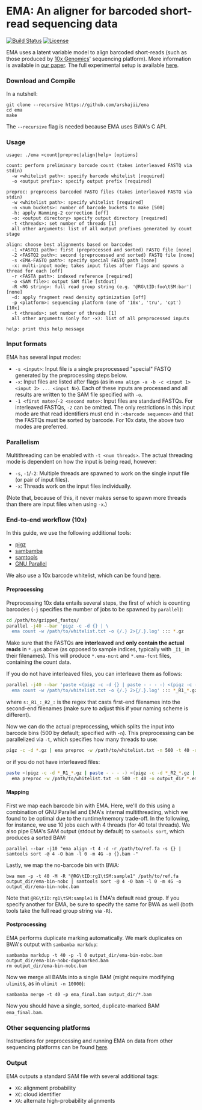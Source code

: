 EMA: An aligner for barcoded short-read sequencing data
=======================================================
[![Build Status](https://travis-ci.org/arshajii/ema.svg?branch=master)](https://travis-ci.org/arshajii/ema) [![License](https://img.shields.io/badge/license-MIT-blue.svg)](https://raw.githubusercontent.com/arshajii/ema/master/LICENSE)

EMA uses a latent variable model to align barcoded short-reads (such as those produced by [10x Genomics](https://www.10xgenomics.com)' sequencing platform). More information is available in [our paper](https://www.biorxiv.org/content/early/2017/11/16/220236). The full experimental setup is available [here](https://github.com/arshajii/ema-paper-data/blob/master/experiments.ipynb).

### Download and Compile
In a nutshell:

```
git clone --recursive https://github.com/arshajii/ema
cd ema
make
```

The `--recursive` flag is needed because EMA uses BWA's C API.

### Usage
```
usage: ./ema <count|preproc|align|help> [options]

count: perform preliminary barcode count (takes interleaved FASTQ via stdin)
  -w <whitelist path>: specify barcode whitelist [required]
  -o <output prefix>: specify output prefix [required]

preproc: preprocess barcoded FASTQ files (takes interleaved FASTQ via stdin)
  -w <whitelist path>: specify whitelist [required]
  -n <num buckets>: number of barcode buckets to make [500]
  -h: apply Hamming-2 correction [off]
  -o: <output directory> specify output directory [required]
  -t <threads>: set number of threads [1]
  all other arguments: list of all output prefixes generated by count stage

align: choose best alignments based on barcodes
  -1 <FASTQ1 path>: first (preprocessed and sorted) FASTQ file [none]
  -2 <FASTQ2 path>: second (preprocessed and sorted) FASTQ file [none]
  -s <EMA-FASTQ path>: specify special FASTQ path [none]
  -x: multi-input mode; takes input files after flags and spawns a thread for each [off]
  -r <FASTA path>: indexed reference [required]
  -o <SAM file>: output SAM file [stdout]
  -R <RG string>: full read group string (e.g. '@RG\tID:foo\tSM:bar') [none]
  -d: apply fragment read density optimization [off]
  -p <platform>: sequencing platform (one of '10x', 'tru', 'cpt') [10x]
  -t <threads>: set number of threads [1]
  all other arguments (only for -x): list of all preprocessed inputs

help: print this help message
```

### Input formats
EMA has several input modes:
- `-s <input>`: Input file is a single preprocessed "special" FASTQ generated by the preprocessing steps below.
- `-x`: Input files are listed after flags (as in `ema align -a -b -c <input 1> <input 2> ... <input N>`). Each of these inputs are processed and all results are written to the SAM file specified with `-o`.
- `-1 <first mate>`/`-2 <second mate>`: Input files are standard FASTQs. For interleaved FASTQs, `-2` can be omitted. The only restrictions in this input mode are that read identifiers must end in `:<barcode sequence>` and that the FASTQs must be sorted by barcode. For 10x data, the above two modes are preferred.

### Parallelism
Multithreading can be enabled with `-t <num threads>`. The actual threading mode is dependent on how the input is being read, however:
- `-s`, `-1`/`-2`: Multiple threads are spawned to work on the single input file (or pair of input files).
- `-x`: Threads work on the input files individually.

(Note that, because of this, it never makes sense to spawn more threads than there are input files when using `-x`.)

### End-to-end workflow (10x)
In this guide, we use the following additional tools:
- [pigz](https://github.com/madler/pigz)
- [sambamba](http://lomereiter.github.io/sambamba/)
- [samtools](https://github.com/samtools/samtools)
- [GNU Parallel](https://www.gnu.org/software/parallel/)

We also use a 10x barcode whitelist, which can be found [here](http://cb.csail.mit.edu/cb/ema/data/4M-with-alts-february-2016.txt).

#### Preprocessing
Preprocessing 10x data entails several steps, the first of which is counting barcodes (`-j` specifies the number of jobs to be spawned by `parallel`):

```bash
cd /path/to/gzipped_fastqs/
parallel -j40 --bar 'pigz -c -d {} | \
  ema count -w /path/to/whitelist.txt -o {/.} 2>{/.}.log' ::: *.gz
```

Make sure that the FASTQs **are interleaved** and **only contain the actual reads**  in `*.gz`s above (as opposed to sample indices, typically with `_I1_` in their filenames). This will produce `*.ema-ncnt` and `*.ema-fcnt` files, containing the count data.

If you do not have interleaved files, you can interleave them as follows:

```bash
parallel -j40 --bar 'paste <(pigz -c -d {} | paste - - - -) <(pigz -c -d {= s:_R1_:_R2_: =} | paste - - - -) | tr "\t" "\n" |\
  ema count -w /path/to/whitelist.txt -o {/.} 2>{/.}.log' ::: *_R1_*.gz
```

where `s:_R1_:_R2_:` is the regex that casts first-end filenames into the second-end filenames (make sure to adjust this if your naming scheme is different).

Now we can do the actual preprocessing, which splits the input into barcode bins (500 by default; specified with `-n`). This preprocessing can be parallelized via `-t`, which specifies how many threads to use:

```bash
pigz -c -d *.gz | ema preproc -w /path/to/whitelist.txt -n 500 -t 40 -o output_dir *.ema-ncnt 2>&1 | tee preproc.log
```

or if you do not have interleaved files:

```bash
paste <(pigz -c -d *_R1_*.gz | paste - - - -) <(pigz -c -d *_R2_*.gz | paste - - - -) | tr "\t" "\n" |\
  ema preproc -w /path/to/whitelist.txt -n 500 -t 40 -o output_dir *.ema-ncnt 2>&1 | tee preproc.log
```

#### Mapping
First we map each barcode bin with EMA. Here, we'll do this using a combination of GNU Parallel and EMA's internal multithreading, which we found to be optimal due to the runtime/memory trade-off. In the following, for instance, we use 10 jobs each with 4 threads (for 40 total threads). We also pipe EMA's SAM output (stdout by default) to `samtools sort`, which produces a sorted BAM:

```
parallel --bar -j10 "ema align -t 4 -d -r /path/to/ref.fa -s {} | samtools sort -@ 4 -O bam -l 0 -m 4G -o {}.bam -"
```

Lastly, we map the no-barcode bin with BWA:

```
bwa mem -p -t 40 -M -R "@RG\tID:rg1\tSM:sample1" /path/to/ref.fa output_dir/ema-bin-nobc | samtools sort -@ 4 -O bam -l 0 -m 4G -o output_dir/ema-bin-nobc.bam
```

Note that `@RG\tID:rg1\tSM:sample1` is EMA's default read group. If you specify another for EMA, be sure to specify the same for BWA as well (both tools take the full read group string via `-R`).

#### Postprocessing
EMA performs duplicate marking automatically. We mark duplicates on BWA's output with `sambamba markdup`:

```
sambamba markdup -t 40 -p -l 0 output_dir/ema-bin-nobc.bam output_dir/ema-bin-nobc-dupsmarked.bam
rm output_dir/ema-bin-nobc.bam
```

Now we merge all BAMs into a single BAM (might require modifying `ulimit`s, as in `ulimit -n 10000`):

```
sambamba merge -t 40 -p ema_final.bam output_dir/*.bam
```

Now you should have a single, sorted, duplicate-marked BAM `ema_final.bam`.

### Other sequencing platforms
Instructions for preprocessing and running EMA on data from other sequencing platforms can be found [here](https://github.com/arshajii/ema-paper-data/blob/master/experiments.ipynb).

### Output
EMA outputs a standard SAM file with several additional tags:

- `XG`: alignment probability
- `XC`: cloud identifier
- `XA`: alternate high-probability alignments
